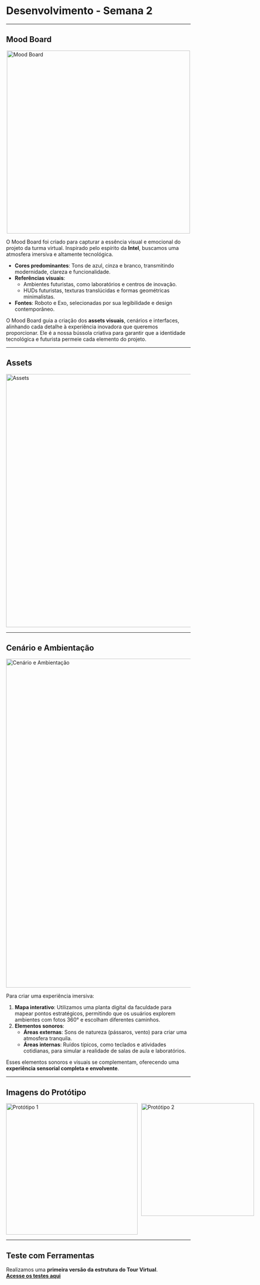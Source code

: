 # **Desenvolvimento - Semana 2**

---

## **Mood Board**

<img width="500" alt="Mood Board" style="display: block; margin: 0 auto;" src="https://github.com/user-attachments/assets/beb5f75a-58b3-40b0-b742-b9213129df9b">

O Mood Board foi criado para capturar a essência visual e emocional do projeto da turma virtual. Inspirado pelo espírito da **Intel**, buscamos uma atmosfera imersiva e altamente tecnológica.  
- **Cores predominantes**: Tons de azul, cinza e branco, transmitindo modernidade, clareza e funcionalidade.  
- **Referências visuais**:  
  - Ambientes futuristas, como laboratórios e centros de inovação.  
  - HUDs futuristas, texturas translúcidas e formas geométricas minimalistas.  
- **Fontes**: Roboto e Exo, selecionadas por sua legibilidade e design contemporâneo.  

O Mood Board guia a criação dos **assets visuais**, cenários e interfaces, alinhando cada detalhe à experiência inovadora que queremos proporcionar. Ele é a nossa bússola criativa para garantir que a identidade tecnológica e futurista permeie cada elemento do projeto.

---

## **Assets**

<img width="692" alt="Assets" src="https://github.com/user-attachments/assets/9f18b3bc-3ec2-45b9-ad16-3f30fe4735c5">

---

## **Cenário e Ambientação**

<img width="899" alt="Cenário e Ambientação" src="https://github.com/user-attachments/assets/ef000920-a3a4-461c-bbd3-cb0df1b1560b">

Para criar uma experiência imersiva:  
1. **Mapa interativo**: Utilizamos uma planta digital da faculdade para mapear pontos estratégicos, permitindo que os usuários explorem ambientes com fotos 360° e escolham diferentes caminhos.  
2. **Elementos sonoros**:  
   - **Áreas externas**: Sons de natureza (pássaros, vento) para criar uma atmosfera tranquila.  
   - **Áreas internas**: Ruídos típicos, como teclados e atividades cotidianas, para simular a realidade de salas de aula e laboratórios.  

Esses elementos sonoros e visuais se complementam, oferecendo uma **experiência sensorial completa e envolvente**.

---

## **Imagens do Protótipo**

<div style="display: flex; gap: 10px;">
  <img width="359" alt="Protótipo 1" src="https://github.com/user-attachments/assets/abbfd65a-e8ae-4e49-9b24-474b45767776">
  <img width="308" alt="Protótipo 2" src="https://github.com/user-attachments/assets/97f17f33-1e4b-4e50-9462-49d499d14146">
</div>

---

## **Teste com Ferramentas**

Realizamos uma **primeira versão da estrutura do Tour Virtual**.  
**[Acesse os testes aqui](https://github.com/Gabi-Barretto/OP03/tree/main/src/test)**